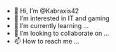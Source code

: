 - 👋 Hi, I’m @Kabraxis42
- 👀 I’m interested in IT and gaming
- 🌱 I’m currently learning ...
- 💞️ I’m looking to collaborate on ...
- 📫 How to reach me ...

<!---
Kabraxis42/Kabraxis42 is a ✨ special ✨ repository because its `README.md` (this file) appears on your GitHub profile.
You can click the Preview link to take a look at your changes.
--->
